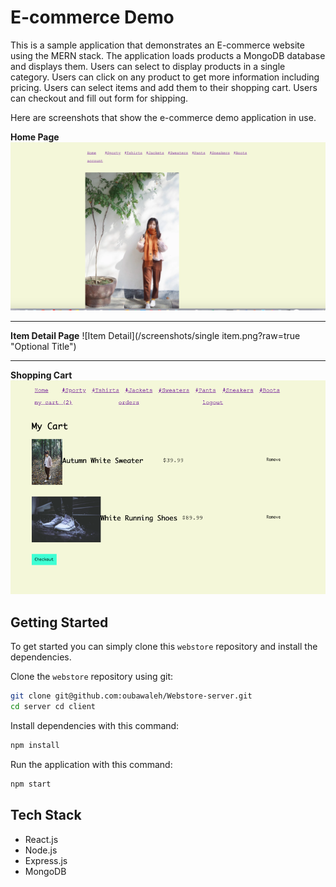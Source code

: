 # E-commerce Demo

This is a sample application that demonstrates an E-commerce website using the MERN stack. The application loads
products a MongoDB database and displays them. Users can select to display products in a single category. Users can
click on any product to get more information including pricing. Users can select items and
add them to their shopping cart. Users can checkout and fill out form for shipping.

Here are screenshots that show the e-commerce demo application in use.

**Home Page**
![Home Page](/screenshots/home.png?raw=true "Optional Title")

---

**Item Detail Page**
![Item Detail](/screenshots/single item.png?raw=true "Optional Title")

---

**Shopping Cart**
![Shopping Cart](/screenshots/shoppingcart.png?raw=true "Shopping Cart")

## Getting Started

To get started you can simply clone this `webstore` repository and install the dependencies.

Clone the `webstore` repository using git:

```bash
git clone git@github.com:oubawaleh/Webstore-server.git
cd server cd client
```

Install dependencies with this command:

```bash
npm install
```

Run the application with this command:

```bash
npm start
```

## Tech Stack

- React.js
- Node.js
- Express.js
- MongoDB
